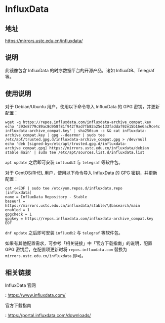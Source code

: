 # InfluxData

## 地址

<https://mirrors.ustc.edu.cn/influxdata/>

## 说明

此镜像包含 InfluxData 的时序数据平台的开源产品，诸如 InfluxDB、Telegraf 等。

## 使用说明

对于 Debian/Ubuntu 用户，使用以下命令导入 InfluxData 的 GPG 密钥，并更新配置：

    wget -q https://repos.influxdata.com/influxdata-archive_compat.key
    echo '393e8779c89ac8d958f81f942f9ad7fb82a25e133faddaf92e15b16e6ac9ce4c influxdata-archive_compat.key' | sha256sum -c && cat influxdata-archive_compat.key | gpg --dearmor | sudo tee /etc/apt/trusted.gpg.d/influxdata-archive_compat.gpg > /dev/null
    echo 'deb [signed-by=/etc/apt/trusted.gpg.d/influxdata-archive_compat.gpg] https://mirrors.ustc.edu.cn/influxdata/debian stable main' | sudo tee /etc/apt/sources.list.d/influxdata.list

`apt update` 之后即可安装 `influxdb2` 与 `telegraf` 等软件包。

对于 CentOS/RHEL 用户，使用以下命令导入 InfluxData 的 GPG 密钥，并更新配置：

    cat <<EOF | sudo tee /etc/yum.repos.d/influxdata.repo
    [influxdata]
    name = InfluxData Repository - Stable
    baseurl = https://mirrors.ustc.edu.cn/influxdata/stable/\$basearch/main
    enabled = 1
    gpgcheck = 1
    gpgkey = https://repos.influxdata.com/influxdata-archive_compat.key
    EOF

`dnf update` 之后即可安装 `influxdb2` 与 `telegraf` 等软件包。

如果有其他配置需求，可参考「相关链接」中「官方下载指南」的说明，配置 GPG 密钥后，在配置项更新时将 `repos.influxdata.com` 替换为 `mirrors.ustc.edu.cn/influxdata` 即可。

## 相关链接

InfluxData 官网

:   <https://www.influxdata.com/>

官方下载指南

:   <https://portal.influxdata.com/downloads/>
